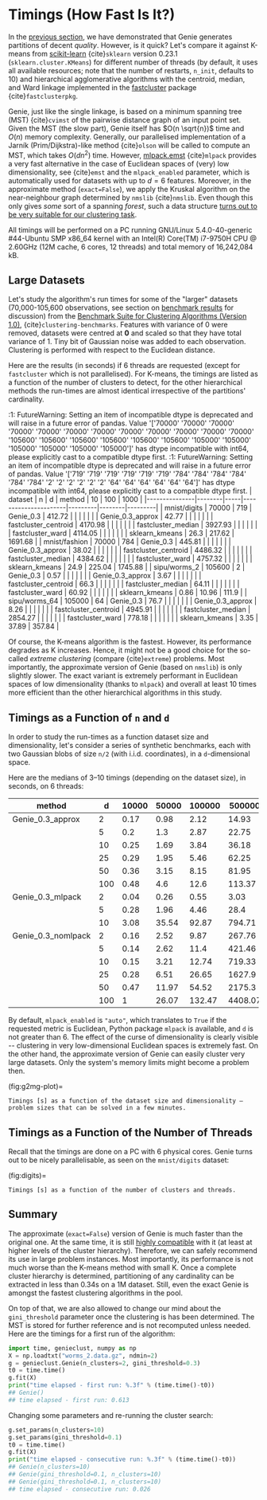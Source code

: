 



# Timings (How Fast Is It?)

In the [previous section](benchmarks_ar), we have demonstrated
that Genie generates partitions of decent *quality*. However, is it quick?
Let's compare it against K-means from [scikit-learn](https://scikit-learn.org/)
{cite}`sklearn` version 0.23.1
(`sklearn.cluster.KMeans`) for different number of threads
(by default, it uses all available resources;
note that the number of restarts, `n_init`, defaults to 10)
and hierarchical agglomerative algorithms
with the centroid, median, and Ward linkage implemented in the
[fastcluster](http://www.danifold.net/fastcluster.html) package
{cite}`fastclusterpkg`.



Genie, just like the single linkage, is based on a minimum spanning tree (MST)
{cite}`cvimst` of the pairwise distance graph of an input point set.
Given the MST (the slow part), Genie itself has $O(n \sqrt{n})$ time
and $O(n)$ memory complexity.
Generally, our parallelised implementation of a Jarník (Prim/Dijkstra)-like
method {cite}`olson` will be called to compute an MST, which takes $O(d n^2)$ time.
However, [mlpack.emst](https://www.mlpack.org/) {cite}`mlpack` provides a very fast
alternative in the case of Euclidean spaces of (very) low dimensionality,
see {cite}`emst` and the `mlpack_enabled` parameter, which is automatically used
for datasets with up to $d=6$ features.
Moreover, in the approximate method (`exact=False`), we apply
the Kruskal algorithm on the near-neighbour graph determined
by `nmslib` {cite}`nmslib`. Even though this only gives *some* sort of a spanning *forest*,
such a data structure [turns out to be very suitable for our clustering task](benchmarks_approx).

All timings will be performed on a PC running GNU/Linux 5.4.0-40-generic #44-Ubuntu
SMP x86_64 kernel with an Intel(R) Core(TM) i7-9750H CPU @ 2.60GHz (12M cache, 6 cores, 12 threads)
and total memory of 16,242,084 kB.







## Large Datasets


Let's study the algorithm's run times for some of the
"larger" datasets (70,000-105,600 observations,
see section on [benchmark results](benchmarks_ar) for discussion)
from the
[Benchmark Suite for Clustering Algorithms (Version 1.0)](https://clustering-benchmarks.gagolewski.com),
{cite}`clustering-benchmarks`.
Features with variance of 0 were removed,
datasets were centred at **0** and scaled so that they have total variance of 1.
Tiny bit of Gaussian noise was added to each observation.
Clustering is performed with respect to the Euclidean distance.








Here are the results (in seconds) if 6 threads are requested
(except for `fastcluster` which is not parallelised).
For K-means, the timings are listed as a function of the number of clusters to detect,
for the other hierarchical methods the run-times are almost identical irrespective of the
partitions' cardinality.

<string>:1: FutureWarning: Setting an item of incompatible dtype is deprecated and will raise in a future error of pandas. Value '['70000' '70000' '70000' '70000' '70000' '70000' '70000' '70000' '70000'
 '70000' '70000' '70000' '105600' '105600' '105600' '105600' '105600'
 '105600' '105000' '105000' '105000' '105000' '105000' '105000']' has dtype incompatible with int64, please explicitly cast to a compatible dtype first.
<string>:1: FutureWarning: Setting an item of incompatible dtype is deprecated and will raise in a future error of pandas. Value '['719' '719' '719' '719' '719' '719' '784' '784' '784' '784' '784' '784'
 '2' '2' '2' '2' '2' '2' '64' '64' '64' '64' '64' '64']' has dtype incompatible with int64, please explicitly cast to a compatible dtype first.
| dataset       | n      | d   | method               |      10 |    100 |    1000 |
|---------------|--------|-----|----------------------|---------|--------|---------|
| mnist/digits  | 70000  | 719 | Genie_0.3            |  412.72 |     |      |
|               |        |     | Genie_0.3_approx     |   42.77 |     |      |
|               |        |     | fastcluster_centroid | 4170.98 |     |      |
|               |        |     | fastcluster_median   | 3927.93 |     |      |
|               |        |     | fastcluster_ward     | 4114.05 |     |      |
|               |        |     | sklearn_kmeans       |   26.3  | 217.62 | 1691.68 |
| mnist/fashion | 70000  | 784 | Genie_0.3            |  445.81 |     |      |
|               |        |     | Genie_0.3_approx     |   38.02 |     |      |
|               |        |     | fastcluster_centroid | 4486.32 |     |      |
|               |        |     | fastcluster_median   | 4384.62 |     |      |
|               |        |     | fastcluster_ward     | 4757.32 |     |      |
|               |        |     | sklearn_kmeans       |   24.9  | 225.04 | 1745.88 |
| sipu/worms_2  | 105600 | 2   | Genie_0.3            |    0.57 |     |      |
|               |        |     | Genie_0.3_approx     |    3.67 |     |      |
|               |        |     | fastcluster_centroid |   66.3  |     |      |
|               |        |     | fastcluster_median   |   64.11 |     |      |
|               |        |     | fastcluster_ward     |   60.92 |     |      |
|               |        |     | sklearn_kmeans       |    0.86 |  10.96 |  111.9  |
| sipu/worms_64 | 105000 | 64  | Genie_0.3            |   76.7  |     |      |
|               |        |     | Genie_0.3_approx     |    8.26 |     |      |
|               |        |     | fastcluster_centroid | 4945.91 |     |      |
|               |        |     | fastcluster_median   | 2854.27 |     |      |
|               |        |     | fastcluster_ward     |  778.18 |     |      |
|               |        |     | sklearn_kmeans       |    3.35 |  37.89 |  357.84 | 


Of course, the K-means algorithm is the fastest.
However, its performance degrades as K increases. Hence, it might not be
a good choice for the so-called *extreme clustering* (compare {cite}`extreme`)
problems. Most importantly, the approximate version of Genie (based on `nmslib`)
is only slightly slower.
The exact variant is extremely performant in Euclidean spaces of low dimensionality
(thanks to `mlpack`) and overall at least 10 times more efficient than the other
hierarchical algorithms in this study.





## Timings as a Function of `n` and `d`


In order to study the run-times as a function dataset size and dimensionality,
let's consider a series of synthetic benchmarks, each with two Gaussian blobs of size `n/2`
(with i.i.d. coordinates), in a `d`-dimensional space.

Here are the medians of 3–10 timings (depending on the dataset size), in seconds,
on 6 threads:

| method             |   d |   10000 |   50000 |   100000 |   500000 |   1000000 |
|--------------------|-----|---------|---------|----------|----------|-----------|
| Genie_0.3_approx   |   2 |    0.17 |    0.98 |     2.12 |    14.93 |     33.79 |
|                    |   5 |    0.2  |    1.3  |     2.87 |    22.75 |     54.66 |
|                    |  10 |    0.25 |    1.69 |     3.84 |    36.18 |     92.03 |
|                    |  25 |    0.29 |    1.95 |     5.46 |    62.25 |    158.27 |
|                    |  50 |    0.36 |    3.15 |     8.15 |    81.95 |    202.08 |
|                    | 100 |    0.48 |    4.6  |    12.6  |   113.37 |    266.64 |
| Genie_0.3_mlpack   |   2 |    0.04 |    0.26 |     0.55 |     3.03 |      6.58 |
|                    |   5 |    0.28 |    1.96 |     4.46 |    28.4  |     62.75 |
|                    |  10 |    3.08 |   35.54 |    92.87 |   794.71 |   2014.59 |
| Genie_0.3_nomlpack |   2 |    0.16 |    2.52 |     9.87 |   267.76 |   1657.86 |
|                    |   5 |    0.14 |    2.62 |    11.4  |   421.46 |   2997.11 |
|                    |  10 |    0.15 |    3.21 |    12.74 |   719.33 |   4388.26 |
|                    |  25 |    0.28 |    6.51 |    26.65 |  1627.9  |   7708.23 |
|                    |  50 |    0.47 |   11.97 |    54.52 |  2175.3  |  11346.3  |
|                    | 100 |    1    |   26.07 |   132.47 |  4408.07 |  16021.8  | 


By default, `mlpack_enabled` is `"auto"`, which translates
to `True` if the requested metric is Euclidean,  Python package `mlpack` is available,
and `d` is not greater than 6.
The effect of the curse of dimensionality is clearly visible -- clustering
in very low-dimensional Euclidean spaces is extremely fast.
On the other hand, the approximate version of Genie can easily cluster
very large datasets. Only the system's memory limits might become a problem then.


(fig:g2mg-plot)=
```{figure} timings-figures/g2mg-plot-1.*
Timings [s] as a function of the dataset size and dimensionality — problem sizes that can be solved in a few minutes.
```




## Timings as a Function of the Number of Threads

Recall that the timings are done on a PC with 6 physical cores.
Genie turns out to be nicely parallelisable, as seen on the `mnist/digits` dataset:


(fig:digits)=
```{figure} timings-figures/digits-3.*
Timings [s] as a function of the number of clusters and threads.
```






## Summary

The approximate (`exact=False`) version of Genie is much faster
than the original one. At the same time, it is still
[highly compatible](benchmarks_approx) with it
(at least at higher levels of the cluster hierarchy). Therefore, we
can safely recommend its use in large problem instances.
Most importantly, its performance is not much worse than the K-means method
with small K. Once a complete cluster hierarchy is determined,
partitioning of any cardinality can be extracted in less than 0.34s on a 1M dataset.
Still, even the exact Genie is amongst the fastest clustering algorithms in the pool.

On top of that, we are also allowed to change our mind about the `gini_threshold`
parameter once the clustering is has been determined. The MST is stored for further
reference and is not recomputed unless needed. Here are the timings for
a first run of the algorithm:


``` python
import time, genieclust, numpy as np
X = np.loadtxt("worms_2.data.gz", ndmin=2)
g = genieclust.Genie(n_clusters=2, gini_threshold=0.3)
t0 = time.time()
g.fit(X)
print("time elapsed - first run: %.3f" % (time.time()-t0))
## Genie()
## time elapsed - first run: 0.613
```


Changing some parameters and re-running the cluster search:


``` python
g.set_params(n_clusters=10)
g.set_params(gini_threshold=0.1)
t0 = time.time()
g.fit(X)
print("time elapsed - consecutive run: %.3f" % (time.time()-t0))
## Genie(n_clusters=10)
## Genie(gini_threshold=0.1, n_clusters=10)
## Genie(gini_threshold=0.1, n_clusters=10)
## time elapsed - consecutive run: 0.026
```

